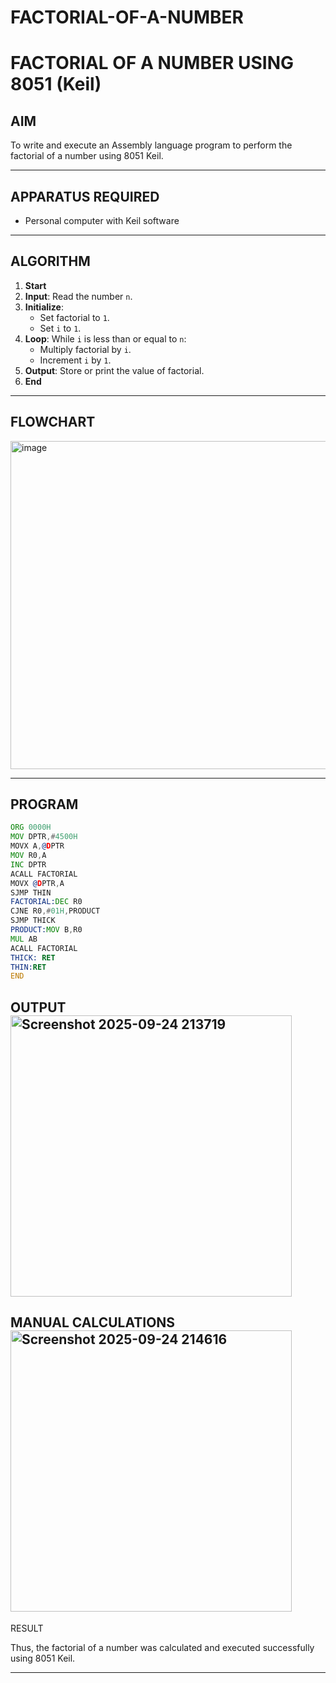 # FACTORIAL-OF-A-NUMBER
# FACTORIAL OF A NUMBER USING 8051 (Keil)

## AIM
To write and execute an Assembly language program to perform the factorial of a number using 8051 Keil.

---

## APPARATUS REQUIRED
- Personal computer with Keil software

---

## ALGORITHM
1. **Start**
2. **Input**: Read the number `n`.
3. **Initialize**:
   - Set factorial to `1`.
   - Set `i` to `1`.
4. **Loop**: While `i` is less than or equal to `n`:
   - Multiply factorial by `i`.
   - Increment `i` by `1`.
5. **Output**: Store or print the value of factorial.
6. **End**

---

## FLOWCHART
<img width="506" height="525" alt="image" src="https://github.com/user-attachments/assets/f3b47187-6f0f-490c-8704-f2973cb2b276" />


---

## PROGRAM
```asm
ORG 0000H
MOV DPTR,#4500H
MOVX A,@DPTR
MOV R0,A
INC DPTR
ACALL FACTORIAL
MOVX @DPTR,A
SJMP THIN
FACTORIAL:DEC R0
CJNE R0,#01H,PRODUCT
SJMP THICK
PRODUCT:MOV B,R0
MUL AB
ACALL FACTORIAL
THICK: RET
THIN:RET
END

```
OUTPUT
<img width="450" height="450" alt="Screenshot 2025-09-24 213719" src="https://github.com/user-attachments/assets/d8823d96-93f5-497f-bb47-bf8107056817" />
---
MANUAL CALCULATIONS
<img width="450" height="450" alt="Screenshot 2025-09-24 214616" src="https://github.com/user-attachments/assets/31bc2251-9136-452e-bfcd-558d571f223b" />
---

RESULT

Thus, the factorial of a number was calculated and executed successfully using 8051 Keil.

---


